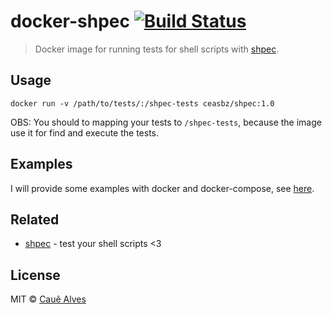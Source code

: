 # docker-shpec [![Build Status](https://travis-ci.org/ceasbz/docker-shpec.svg?branch=master)](https://travis-ci.org/ceasbz/docker-shpec)

> Docker image for running tests for shell scripts with [shpec](https://github.com/rylnd/shpec).

## Usage
```shell
docker run -v /path/to/tests/:/shpec-tests ceasbz/shpec:1.0
```

OBS: You should to mapping your tests to `/shpec-tests`, because the image use it for find and execute the tests.

## Examples

I will provide some examples with docker and docker-compose, see [here](./examples/).


## Related

- [shpec](https://github.com/rylnd/shpec) - test your shell scripts <3

## License

MIT © [Cauê Alves](https://twitter.com/ceasbz)